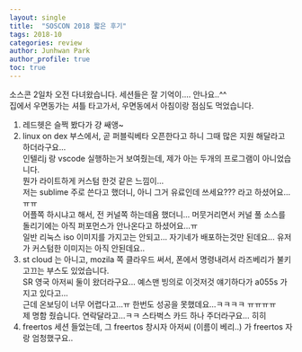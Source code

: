 ```yaml
---
layout: single
title:  "SOSCON 2018 짧은 후기"
tags: 2018-10
categories: review
author: Junhwan Park
author_profile: true
toc: true
---
```

소스콘 2일차 오전 다녀왔습니다. 세션들은 잘 기억이.... 안나요..^^<br>
집에서 우면동가는 셔틀 타고가서, 우면동에서 아침이랑 점심도 먹었습니다.<br>

1. 레드헷은 슬쩍 봤다가 걍 쌔앵~<br>
2. linux on dex 부스에서, 곧 퍼블릭베타 오픈한다고 하니 그때 많은 지원 해달라고 하더라구요...<br>
 인텔리j 랑 vscode 실행하는거 보여줬는데, 제가 아는 두개의 프로그램이 아니었습니다.<br>
 뭔가 라이트하게 커스텀 한것 같은 느낌이...<br>
 저는 sublime 주로 쓴다고 했더니, 아니 그거 유료인데 쓰세요??? 라고 하셨어요...ㅠㅠ<br>
 어플쪽 하시냐고 해서, 전 커널쪽 하는데욤 했더니... 머뭇거리면서 커널 풀 소스를 돌리기에는 아직 퍼포먼스가 안나온다고 하셨어요...ㅠ<br>
 일반 리눅스 iso 이미지를 가지고는 안되고... 자기네가 배포하는것만 된데요... 유저가 커스텀한 이미지는 아직 안된데요..<br>
3. st cloud 는 아니고, mozila 쪽 클라우드 써서, 폰에서 명령내려서 라즈베리가 불키고끄는 부스도 있었습니다.<br>
 SR 영국 아저씨 둘이 왔더라구요... 예스맨 빙의로 이것저것 얘기하다가 a055s 가지고 있다고... <br>
 근데 온보딩이 너무 어렵다고...ㅠ 한번도 성공을 못했데요...ㅋㅋㅋㅋ ㅠㅠㅠㅠ<br>
 제 명함 줬습니다. 연락달라고...ㅋㅋ  스타벅스 카드 하나 주더라구요... 히히<br>
4. freertos 세션 들었는데, 그 freertos 창시자 아저씨 (이름이 베리..) 가 freertos 자랑 엄청했구요..<br>
